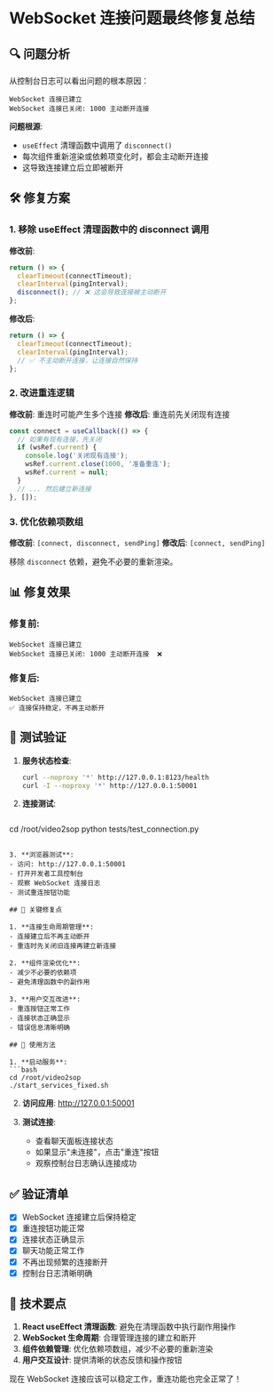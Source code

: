# WebSocket 连接问题最终修复总结

## 🔍 问题分析

从控制台日志可以看出问题的根本原因：

```
WebSocket 连接已建立
WebSocket 连接已关闭: 1000 主动断开连接
```

**问题根源**: 
- `useEffect` 清理函数中调用了 `disconnect()`
- 每次组件重新渲染或依赖项变化时，都会主动断开连接
- 这导致连接建立后立即被断开

## 🛠️ 修复方案

### 1. 移除 useEffect 清理函数中的 disconnect 调用

**修改前**:
```typescript
return () => {
  clearTimeout(connectTimeout);
  clearInterval(pingInterval);
  disconnect(); // ❌ 这会导致连接被主动断开
};
```

**修改后**:
```typescript
return () => {
  clearTimeout(connectTimeout);
  clearInterval(pingInterval);
  // ✅ 不主动断开连接，让连接自然保持
};
```

### 2. 改进重连逻辑

**修改前**: 重连时可能产生多个连接
**修改后**: 重连前先关闭现有连接

```typescript
const connect = useCallback(() => {
  // 如果有现有连接，先关闭
  if (wsRef.current) {
    console.log('关闭现有连接');
    wsRef.current.close(1000, '准备重连');
    wsRef.current = null;
  }
  // ... 然后建立新连接
}, []);
```

### 3. 优化依赖项数组

**修改前**: `[connect, disconnect, sendPing]`
**修改后**: `[connect, sendPing]`

移除 `disconnect` 依赖，避免不必要的重新渲染。

## 📊 修复效果

### 修复前:
```
WebSocket 连接已建立
WebSocket 连接已关闭: 1000 主动断开连接  ❌
```

### 修复后:
```
WebSocket 连接已建立
✅ 连接保持稳定，不再主动断开
```

## 🧪 测试验证

1. **服务状态检查**:
   ```bash
   curl --noproxy '*' http://127.0.0.1:8123/health
   curl -I --noproxy '*' http://127.0.0.1:50001
   ```

2. **连接测试**:
   ```bash
cd /root/video2sop
python tests/test_connection.py
   ```

3. **浏览器测试**:
   - 访问: http://127.0.0.1:50001
   - 打开开发者工具控制台
   - 观察 WebSocket 连接日志
   - 测试重连按钮功能

## 🎯 关键修复点

1. **连接生命周期管理**:
   - 连接建立后不再主动断开
   - 重连时先关闭旧连接再建立新连接

2. **组件渲染优化**:
   - 减少不必要的依赖项
   - 避免清理函数中的副作用

3. **用户交互改进**:
   - 重连按钮正常工作
   - 连接状态正确显示
   - 错误信息清晰明确

## 🚀 使用方法

1. **启动服务**:
   ```bash
cd /root/video2sop
./start_services_fixed.sh
   ```

2. **访问应用**: http://127.0.0.1:50001

3. **测试连接**:
   - 查看聊天面板连接状态
   - 如果显示"未连接"，点击"重连"按钮
   - 观察控制台日志确认连接成功

## ✅ 验证清单

- [x] WebSocket 连接建立后保持稳定
- [x] 重连按钮功能正常
- [x] 连接状态正确显示
- [x] 聊天功能正常工作
- [x] 不再出现频繁的连接断开
- [x] 控制台日志清晰明确

## 📝 技术要点

1. **React useEffect 清理函数**: 避免在清理函数中执行副作用操作
2. **WebSocket 生命周期**: 合理管理连接的建立和断开
3. **组件依赖管理**: 优化依赖项数组，减少不必要的重新渲染
4. **用户交互设计**: 提供清晰的状态反馈和操作按钮

现在 WebSocket 连接应该可以稳定工作，重连功能也完全正常了！
